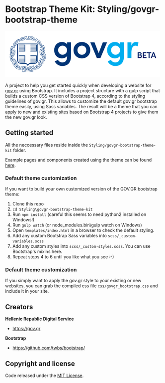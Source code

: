 # Bootstrap Theme Kit: Styling/govgr-bootstrap-theme

![](./Styling/govgr-bootstrap-theme-kit/examples/images/logo_govgr_pos.png)

A project to help you get started quickly when developing a website for [gov.gr](https://www.gov.gr "Βρείτε τη δημόσια υπηρεσία που θέλετε - gov.gr") using Bootstrap.
It includes a project structure with a gulp script that builds a custom CSS version of Bootstrap 4, according to the styling guidelines of gov.gr.
This allows to customize the default gov.gr bootstrap theme easily, using Sass variables. The result will be a theme that you can apply to new and existing sites based on  Bootstrap 4 projects to give them the new gov.gr look. 

## Getting started

All the neccessary files reside inside the `Styling/govgr-bootstrap-theme-kit` folder.

Example pages and components created using the theme can be found [here](https://govgr.github.io/govgr-bootstrap-theme-kit/Styling/govgr-bootstrap-theme-kit/examples/ "examples").

### Default theme customization ###
If you want to build your own customized version of the GOV.GR bootstrap theme:

1. Clone this repo
2. `cd Styling\govgr-bootstrap-theme-kit`
3. Run `npm install` (careful this seems to need python2 installed on Windows!)
4. Run `gulp watch` (or node_modules\.bin\gulp watch on Windows)
5. Open `templates/index.html` in a browser to check the default styling.
6. Add any custom Bootstrap Sass variables into `scss/_custom-variables.scss`
7. Add any custom styles into `scss/_custom-styles.scss`. You can use Bootstrap's mixins here.
8. Repeat steps 4 to 6 until you like what you see :-)


### Default theme customization ###
If you simply want to apply the gov.gr style to your existing or new websites,  you can grab the compiled css file `css/govgr_bootstrap.css` and include it in your site. 

## Creators

**Hellenic Republic Digital Service**

- <https://gov.gr>

**Bootstrap**

- <https://github.com/twbs/bootstrap/>

## Copyright and license

Code released under the [MIT License](https://opensource.org/licenses/MIT).
